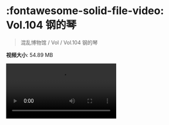# :fontawesome-solid-file-video: Vol.104 钢的琴

> 混乱博物馆 / Vol / Vol.104 钢的琴

**视频大小**: 54.89 MB

<div class="video"><video src="https://file.hsyhx.top/archive/混乱博物馆/Vol/Vol.104 钢的琴.mp4" controls preload>🤔 您的浏览器不支持 video 标签</video></div>